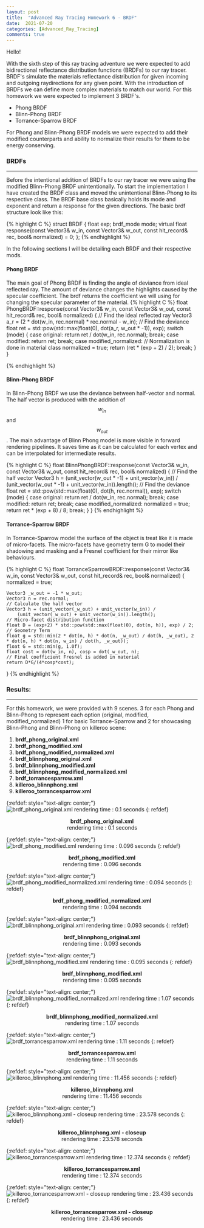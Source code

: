 ```yaml
---
layout: post
title:  "Advanced Ray Tracing Homework 6 - BRDF"
date:  2021-07-20
categories: [Advanced_Ray_Tracing]
comments: true
---
```


Hello!

With the sixth step of this ray tracing adventure we were expected to add bidirectional reflectance distribution functions (BRDFs) to our ray tracer. BRDF's simulate the materials reflectance distribution for given incoming and outgoing raydirections for any given point. With the introduction of BRDFs we can define more complex materials to match our world. For this homework we were expected to implement 3 BRDF's.

- Phong BRDF
- Blinn-Phong BRDF 
- Torrance-Sparrow BRDF

For Phong and Blinn-Phong BRDF models we were expected to add their modified counterparts and ability to normalize their results for them to be energy conserving.

### BRDFs
______________________________
Before the intentional addition of BRDFs to our ray tracer we were using the modified Blinn-Phong BRDF unintentionally. To start the implementation I have created the BRDF class and moved the unintentional Blinn-Phong to its respective class. The BRDF base class basically holds its mode and exponent and return a response for the given directions. The basic brdf structure look like this:

{% highlight C %}
struct BRDF
{
    float exp;
    brdf_mode mode;
    virtual float response(const Vector3& w_in, const Vector3& w_out, const hit_record& rec, bool& normalized) = 0;
};
{% endhighlight %}

In the following sections I will be detailing each BRDF and their respective mods.
#### Phong BRDF
The main goal of Phong BRDF is finding the angle of deviance from ideal reflected ray. The amount of deviance changes the highlights caused by the specular coefficient. The brdf returns the coefficient we will using for changing the specular parameter of the material.
{% highlight C %}
float PhongBRDF::response(const Vector3& w_in, const Vector3& w_out, const hit_record& rec, bool& normalized)
{
    // Find the ideal reflected ray
    Vector3 a_r = (2 * dot(w_in, rec.normal) * rec.normal - w_in);
    // Find the deviance
    float ret = std::pow(std::max(float(0), dot(a_r, w_out * -1)), exp);
    switch (mode)
    {
    case original:
        return ret / dot(w_in, rec.normal);
        break;
    case modified:
        return ret;
        break;
    case modified_normalized:
        // Normalization is done in material class
        normalized = true;
        return (ret * (exp + 2) / 2);
        break;
    }
}

{% endhighlight %}

#### Blinn-Phong BRDF

In Blinn-Phong BRDF we use the deviance between half-vector and normal. The half vector is produced with the addition of $$w_{in}$$ and $$w_{out}$$. The main advantage of Blinn Phong model is more visible in forward rendering pipelines. It saves time as it can be calculated for each vertex and can be interpolated for intermediate results.

{% highlight C %}
float BlinnPhongBRDF::response(const Vector3& w_in, const Vector3& w_out, const hit_record& rec, bool& normalized)
{
    // Find the half vector
    Vector3 h = (unit_vector(w_out * -1) + unit_vector(w_in)) /
        (unit_vector(w_out * -1) + unit_vector(w_in)).length();
    // Find the deviance
    float ret = std::pow(std::max(float(0), dot(h, rec.normal)), exp);
    switch (mode)
    {
    case original:
        return ret / dot(w_in, rec.normal);
        break;
    case modified:
        return ret;
        break;
    case modified_normalized:
        normalized = true;
        return ret * (exp + 8) / 8;
        break;
    }
}
{% endhighlight %}

#### Torrance-Sparrow BRDF

In Torrance-Sparrow model the surface of the object is treat like it is made of micro-facets. The micro-facets have geometry term G to model their shadowing and masking and a Fresnel coefficient for their mirror like behaviours.

{% highlight C %}
float TorranceSparrowBRDF::response(const Vector3& w_in, const Vector3& w_out, const hit_record& rec, bool& normalized)
{
    normalized = true;

    Vector3 _w_out = -1 * w_out;
    Vector3 n = rec.normal;
    // Calculate the half vector
    Vector3 h = (unit_vector(_w_out) + unit_vector(w_in)) /
        (unit_vector(_w_out) + unit_vector(w_in)).length();
    // Micro-facet distribution function
    float D = (exp+2) * std::pow(std::max(float(0), dot(n, h)), exp) / 2;
    // Geometry Term
    float g = std::min(2 * dot(n, h) * dot(n, _w_out) / dot(h, _w_out), 2 * dot(n, h) * dot(n, w_in) / dot(h, _w_out));
    float G = std::min(g, 1.0f);
    float cost = dot(w_in, n), cosp = dot(_w_out, n);
    // Final coefficient Fresnel is added in material
    return D*G/(4*cosp*cost);
}
{% endhighlight %}
### Results:
_______________________________

For this homework, we were provided with 9 scenes. 3 for each Phong and Blinn-Phong to represent each option (original, modified, modified_normalized) 1 for basic Torrance-Sparrow and 2 for showcasing Blinn-Phong and Blinn-Phong on killeroo scene:
1. **brdf_phong_original.xml** 
2. **brdf_phong_modified.xml**
3. **brdf_phong_modified_normalized.xml**
4. **brdf_blinnphong_original.xml**
5. **brdf_blinnphong_modified.xml** 
6. **brdf_blinnphong_modified_normalized.xml** 
7. **brdf_torrancesparrow.xml** 
8. **killeroo_blinnphong.xml**
9. **killeroo_torrancesparrow.xml**

{:refdef: style="text-align: center;"}
![brdf_phong_original.xml rendering time : 0.1 seconds](/assets/img/advanced_ray_tracing_hw6/final/brdf_phong_original.png)
{: refdef}
<center><b> brdf_phong_original.xml </b></center>
<center>rendering time : 0.1 seconds </center>

{:refdef: style="text-align: center;"}
![brdf_phong_modified.xml rendering time : 0.096 seconds](/assets/img/advanced_ray_tracing_hw6/final/brdf_phong_modified.png)
{: refdef}
<center><b> brdf_phong_modified.xml </b></center>
<center>rendering time : 0.096 seconds </center>

{:refdef: style="text-align: center;"}
![brdf_phong_modified_normalized.xml rendering time : 0.094 seconds](/assets/img/advanced_ray_tracing_hw6/final/brdf_phong_modified_normalized.png)
{: refdef}
<center><b> brdf_phong_modified_normalized.xml </b></center>
<center>rendering time : 0.094 seconds </center>

{:refdef: style="text-align: center;"}
![brdf_blinnphong_original.xml rendering time : 0.093 seconds](/assets/img/advanced_ray_tracing_hw6/final/brdf_blinnphong_original.png)
{: refdef}
<center><b> brdf_blinnphong_original.xml </b></center>
<center>rendering time : 0.093 seconds </center>

{:refdef: style="text-align: center;"}
![brdf_blinnphong_modified.xml rendering time : 0.095 seconds](/assets/img/advanced_ray_tracing_hw6/final/brdf_blinnphong_modified.png)
{: refdef}
<center><b> brdf_blinnphong_modified.xml </b></center>
<center>rendering time : 0.095 seconds </center>

{:refdef: style="text-align: center;"}
![brdf_blinnphong_modified_normalized.xml rendering time : 1.07 seconds](/assets/img/advanced_ray_tracing_hw6/final/brdf_blinnphong_modified_normalized.png)
{: refdef}
<center><b> brdf_blinnphong_modified_normalized.xml </b></center>
<center>rendering time : 1.07 seconds </center>

{:refdef: style="text-align: center;"}
![brdf_torrancesparrow.xml rendering time : 1.11 seconds](/assets/img/advanced_ray_tracing_hw6/final/brdf_torrancesparrow.png)
{: refdef}
<center><b> brdf_torrancesparrow.xml </b></center>
<center>rendering time : 1.11 seconds </center>

{:refdef: style="text-align: center;"}
![killeroo_blinnphong.xml rendering time : 11.456 seconds](/assets/img/advanced_ray_tracing_hw6/final/killeroo_blinnphong.png)
{: refdef}
<center><b> killeroo_blinnphong.xml </b></center>
<center>rendering time : 11.456 seconds </center>

{:refdef: style="text-align: center;"}
![killeroo_blinnphong.xml - closeup rendering time : 23.578 seconds](/assets/img/advanced_ray_tracing_hw6/final/killeroo_blinnphong_closeup.png)
{: refdef}
<center><b> killeroo_blinnphong.xml - closeup </b></center>
<center>rendering time : 23.578 seconds </center>

{:refdef: style="text-align: center;"}
![killeroo_torrancesparrow.xml rendering time : 12.374 seconds](/assets/img/advanced_ray_tracing_hw6/final/killeroo_torrancesparrow.png)
{: refdef}
<center><b> killeroo_torrancesparrow.xml </b></center>
<center>rendering time : 12.374 seconds </center>

{:refdef: style="text-align: center;"}
![killeroo_torrancesparrow.xml - closeup rendering time : 23.436 seconds](/assets/img/advanced_ray_tracing_hw6/final/killeroo_torrancesparrow_closeup.png)
{: refdef}
<center><b> killeroo_torrancesparrow.xml - closeup </b></center>
<center>rendering time : 23.436 seconds </center>



